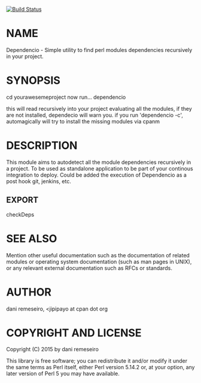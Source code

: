 [![Build Status](https://travis-ci.org/jipipayo/Dependencio.svg?branch=master)](https://travis-ci.org/jipipayo/Dependencio)

# NAME

Dependencio - Simple utility to find perl modules dependencies recursively in your project.

# SYNOPSIS
cd yourawesemeproject
now run...
dependencio

this will read recursively into your project evaluating all the modules, if they are not installed, dependecio will warn you.
if you run 'dependencio -c', automagically will try to install the missing modules via cpanm

# DESCRIPTION

This module aims to autodetect all the module dependencies recursively in a project.
To be used as standalone application to be part of your continous integration to deploy.
Could be added the execution of Dependencio as a post hook git, jenkins, etc.

## EXPORT

checkDeps

# SEE ALSO

Mention other useful documentation such as the documentation of
related modules or operating system documentation (such as man pages
in UNIX), or any relevant external documentation such as RFCs or
standards.

# AUTHOR

dani remeseiro, <jipipayo at cpan dot org<gt>

# COPYRIGHT AND LICENSE

Copyright (C) 2015 by dani remeseiro

This library is free software; you can redistribute it and/or modify
it under the same terms as Perl itself, either Perl version 5.14.2 or,
at your option, any later version of Perl 5 you may have available.
